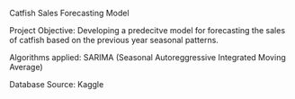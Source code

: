  Catfish Sales Forecasting Model

Project Objective: Developing a predecitve model for forecasting the sales of catfish based on the previous year seasonal patterns.
    
Algorithms applied: SARIMA (Seasonal Autoreggressive Integrated Moving Average) 

Database Source: Kaggle
 
